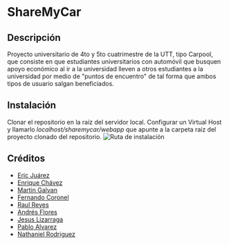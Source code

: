 # ShareMyCar

## Descripción
Proyecto universitario de 4to y 5to cuatrimestre de la UTT, tipo Carpool, que consiste en que estudiantes universitarios con automóvil que busquen apoyo económico al ir a la universidad lleven a otros estudiantes a la universidad por medio de "puntos de encuentro" de tal forma que ambos tipos de usuario salgan beneficiados.

## Instalación
Clonar el repositorio en la raíz del servidor local. Configurar un Virtual Host y llamarlo *localhost/sharemycar/webapp* que apunte a la carpeta raíz del proyecto clonado del repositorio.
![Ruta de instalación](https://github.com/JCKrack/shareMyCar/tree/master/sharemycar/webapp/images/instalation_path.png)

## Créditos
* [Eric Juárez](https://github.com/JCKrack)
* [Enrique Chávez](https://github.com/thunder011)
* [Martin Galvan](https://github.com/MartinGalvan123)
* [Fernando Coronel](https://github.com/CoronelFernando)
* [Raul Reyes](https://github.com/rreyess)
* [Andrés Flores](https://github.com/tiloanne96)
* [Jesus Lizarraga](https://github.com/jelizarraga)
* [Pablo Alvarez](https://github.com/Pablill0)
* [Nathaniel Rodriguez](https://github.com/natah1)
